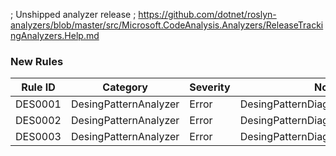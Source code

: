 ﻿; Unshipped analyzer release
; https://github.com/dotnet/roslyn-analyzers/blob/master/src/Microsoft.CodeAnalysis.Analyzers/ReleaseTrackingAnalyzers.Help.md

### New Rules
Rule ID | Category | Severity | Notes
--------|----------|----------|-------
DES0001 | DesingPatternAnalyzer | Error | DesingPatternDiagnosticsDescriptors
DES0002 | DesingPatternAnalyzer | Error | DesingPatternDiagnosticsDescriptors
DES0003 | DesingPatternAnalyzer | Error | DesingPatternDiagnosticsDescriptors